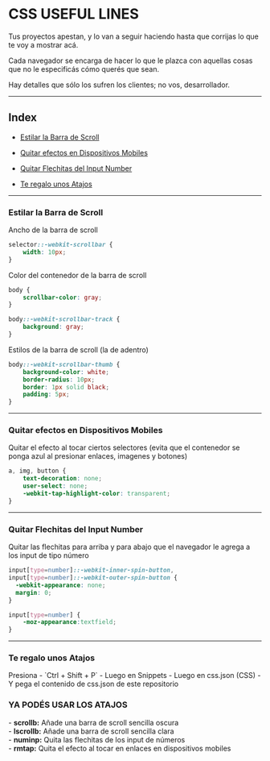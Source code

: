 <h1>CSS USEFUL LINES</h1>

Tus proyectos apestan, y lo van a seguir haciendo hasta que corrijas lo que te voy a mostrar acá.

Cada navegador se encarga de hacer lo que le plazca con aquellas cosas que no le especificás cómo querés que sean. 

Hay detalles que sólo los sufren los clientes; no vos, desarrollador.

<hr/>
<h2>Index</h2>

* [Estilar la Barra de Scroll](#scroll)

* [Quitar efectos en Dispositivos Mobiles](#toucheffect)

* [Quitar Flechitas del Input Number](#inputnum)

* [Te regalo unos Atajos](#snippets)

<hr/>
<h3 id="scroll">Estilar la Barra de Scroll</h3>

Ancho de la barra de scroll
```css
selector::-webkit-scrollbar {
    width: 10px;
}
```

Color del contenedor de la barra de scroll
```css   
body {
    scrollbar-color: gray;
}

body::-webkit-scrollbar-track {
    background: gray;
}
```


Estilos de la barra de scroll (la de adentro)
```css
body::-webkit-scrollbar-thumb {
    background-color: white; 
    border-radius: 10px; 
    border: 1px solid black; 
    padding: 5px;
}
```

<hr/>
<h3 id="toucheffect">Quitar efectos en Dispositivos Mobiles</h3>


Quitar el efecto al tocar ciertos selectores
(evita que el contenedor se ponga azul al presionar enlaces, imagenes y botones)
```css
a, img, button {
    text-decoration: none;
    user-select: none;
    -webkit-tap-highlight-color: transparent;
}
```

<hr/>
<h3 id="inputnum">Quitar Flechitas del Input Number</h3>


Quitar las flechitas para arriba y para abajo que el navegador le agrega a los input de tipo número
```css
input[type=number]::-webkit-inner-spin-button, 
input[type=number]::-webkit-outer-spin-button { 
  -webkit-appearance: none; 
  margin: 0; 
}

input[type=number] { 
    -moz-appearance:textfield; 
}
```

<hr/>
<h3 id="snippets">Te regalo unos Atajos</h3>
Presiona
- `Ctrl + Shift + P`
- Luego en Snippets
- Luego en css.json (CSS)
- Y pega el contenido de css.json de este repositorio

<h3>YA PODÉS USAR LOS ATAJOS</h3>
- <b>scrollb:</b> Añade una barra de scroll sencilla oscura <br/>
- <b>lscrollb:</b> Añade una barra de scroll sencilla clara <br/>
- <b>numinp:</b> Quita las flechitas de los input de números <br/>
- <b>rmtap:</b> Quita el efecto al tocar en enlaces en dispositivos mobiles <br/>
